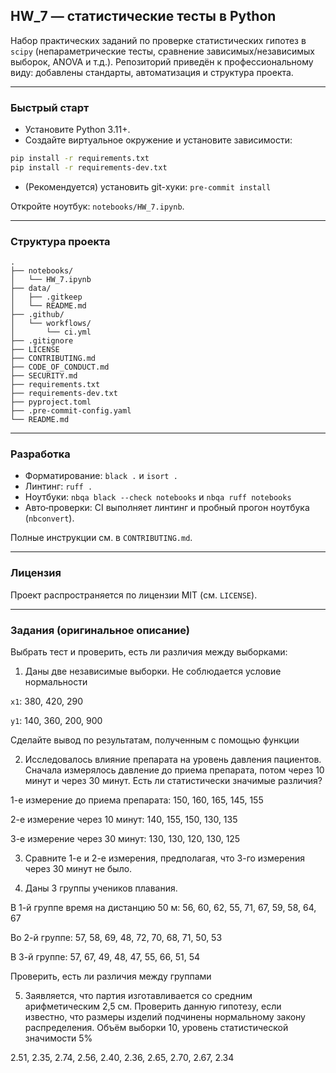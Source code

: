 ## HW_7 — статистические тесты в Python

Набор практических заданий по проверке статистических гипотез в `scipy` (непараметрические тесты, сравнение зависимых/независимых выборок, ANOVA и т.д.). Репозиторий приведён к профессиональному виду: добавлены стандарты, автоматизация и структура проекта.

---

### Быстрый старт
- Установите Python 3.11+.
- Создайте виртуальное окружение и установите зависимости:

```bash
pip install -r requirements.txt
pip install -r requirements-dev.txt
```

- (Рекомендуется) установить git-хуки: `pre-commit install`

Откройте ноутбук: `notebooks/HW_7.ipynb`.

---

### Структура проекта
```text
.
├── notebooks/
│   └── HW_7.ipynb
├── data/
│   ├── .gitkeep
│   └── README.md
├── .github/
│   └── workflows/
│       └── ci.yml
├── .gitignore
├── LICENSE
├── CONTRIBUTING.md
├── CODE_OF_CONDUCT.md
├── SECURITY.md
├── requirements.txt
├── requirements-dev.txt
├── pyproject.toml
├── .pre-commit-config.yaml
└── README.md
```

---

### Разработка
- Форматирование: `black .` и `isort .`
- Линтинг: `ruff .`
- Ноутбуки: `nbqa black --check notebooks` и `nbqa ruff notebooks`
- Авто‑проверки: CI выполняет линтинг и пробный прогон ноутбука (`nbconvert`).

Полные инструкции см. в `CONTRIBUTING.md`.

---

### Лицензия
Проект распространяется по лицензии MIT (см. `LICENSE`).

---

### Задания (оригинальное описание)
Выбрать тест и проверить, есть ли различия между выборками:

1) Даны две независимые выборки. Не соблюдается условие нормальности

`x1`: 380, 420, 290

`y1`: 140, 360, 200, 900

Сделайте вывод по результатам, полученным с помощью функции

2) Исследовалось влияние препарата на уровень давления пациентов. Сначала измерялось давление до приема препарата, потом через 10 минут и через 30 минут. Есть ли статистически значимые различия?

1-е измерение до приема препарата: 150, 160, 165, 145, 155

2-е измерение через 10 минут: 140, 155, 150, 130, 135

3-е измерение через 30 минут: 130, 130, 120, 130, 125

3) Сравните 1-е и 2-е измерения, предполагая, что 3-го измерения через 30 минут не было.

4) Даны 3 группы учеников плавания.

В 1-й группе время на дистанцию 50 м: 56, 60, 62, 55, 71, 67, 59, 58, 64, 67

Во 2-й группе: 57, 58, 69, 48, 72, 70, 68, 71, 50, 53

В 3-й группе: 57, 67, 49, 48, 47, 55, 66, 51, 54

Проверить, есть ли различия между группами

5) Заявляется, что партия изготавливается со средним арифметическим 2,5 см. Проверить данную гипотезу, если известно, что размеры изделий подчинены нормальному закону распределения. Объём выборки 10, уровень статистической значимости 5%

2.51, 2.35, 2.74, 2.56, 2.40, 2.36, 2.65, 2.70, 2.67, 2.34

